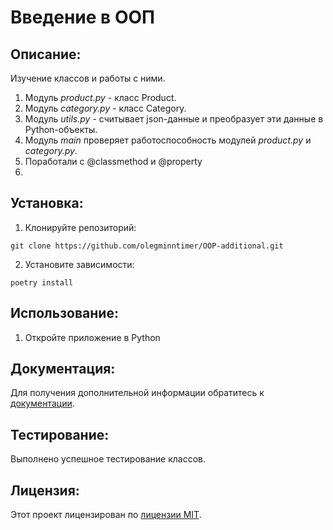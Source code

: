 # Введение в ООП

## Описание:

Изучение классов и работы с ними.

1. Модуль *product.py* - класс Product.
2. Модуль *category.py* - класс Category.
3. Модуль *utils.py* - считывает json-данные и преобразует эти данные в Python-объекты.
4. Модуль *main* проверяет работоспособность модулей *product.py* и *category.py*.
5. Поработали с @classmethod и @property
6. 

## Установка:

1. Клонируйте репозиторий:
```
git clone https://github.com/olegminntimer/OOP-additional.git
```
2. Установите зависимости:
```
poetry install
```
## Использование:

1. Откройте приложение в Python

## Документация:

Для получения дополнительной информации обратитесь к [документации](docs/README.md).
## Тестирование:

Выполнено успешное тестирование классов.

## Лицензия:

Этот проект лицензирован по [лицензии MIT](LICENSE).